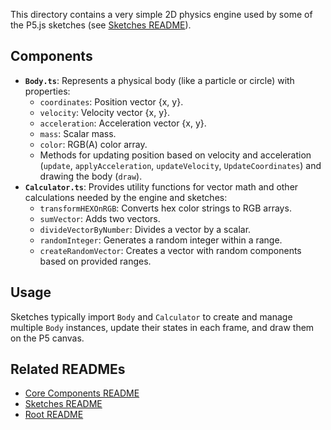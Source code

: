 This directory contains a very simple 2D physics engine used by some of the P5.js sketches (see [Sketches README](../Sketchs/README.md)).

## Components

- **`Body.ts`**: Represents a physical body (like a particle or circle) with properties:
  - `coordinates`: Position vector {x, y}.
  - `velocity`: Velocity vector {x, y}.
  - `acceleration`: Acceleration vector {x, y}.
  - `mass`: Scalar mass.
  - `color`: RGB(A) color array.
  - Methods for updating position based on velocity and acceleration (`update`, `applyAcceleration`, `updateVelocity`, `UpdateCoordinates`) and drawing the body (`draw`).
- **`Calculator.ts`**: Provides utility functions for vector math and other calculations needed by the engine and sketches:
  - `transformHEXOnRGB`: Converts hex color strings to RGB arrays.
  - `sumVector`: Adds two vectors.
  - `divideVectorByNumber`: Divides a vector by a scalar.
  - `randomInteger`: Generates a random integer within a range.
  - `createRandomVector`: Creates a vector with random components based on provided ranges.

## Usage

Sketches typically import `Body` and `Calculator` to create and manage multiple `Body` instances, update their states in each frame, and draw them on the P5 canvas.

## Related READMEs

- [Core Components README](../README.md)
- [Sketches README](../Sketchs/README.md)
- [Root README](../../../../README.md)
